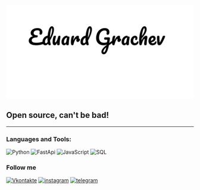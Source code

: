 [![Header](tmp/image.png)](https://github.com/edwardgra4ev)

## Open source, can't be bad!
----------
### Languages and Tools:
![Python](https://img.shields.io/badge/-Python-090909?style=for-the-bage&logo=python&logoColor=2CA5E0)
![FastApi](https://img.shields.io/badge/-FastApi-090909?style=for-the-bage&logo=FastApi&logoColor=04988A)
![JavaScript](https://img.shields.io/badge/-JavaScript-090909?style=for-the-bage&logo=JavaScript&logoColor=FDD832)
![SQL](https://img.shields.io/badge/-SQL-090909?style=for-the-bage&logo=mysql&logoColor=F8981E)

### Follow me
[![Vkontakte](https://img.shields.io/badge/-Vkontakte-090909?style=for-the-bage&logo=VK&logoColor=4f7db3)](https://vk.com/edwardfreed)
[![instagram](https://img.shields.io/badge/-instagram-090909?style=for-the-bage&logo=instagram&logoColor=b4068e)](https://www.instagram.com/edwardgra4ev/)
[![telegram](https://img.shields.io/badge/-telegram-090909?style=for-the-bage&logo=telegram&logoColor=b4068e)](https://t.me/EdwardFReeD)
